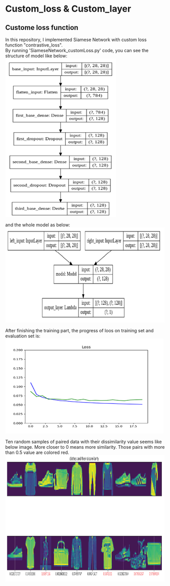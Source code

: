 # Custom_loss & Custom_layer

## Custome loss function  
In this repository, I implemented Siamese Network with custom loss function "contrastive_loss".  
By running 'SiameseNetwork_customLoss.py' code, you can see the structure of model like below:  
<img src="image/model_layers.png" height=500 width=350>  

and the whole model as below:  
<img src="image/Siamese.png" height=300 width=600>  

After finishing the training part, the progress of loos on training set and evaluation set is:  
<img src="image/Loss.png" height=300 width=500>  


Ten random samples of paired data with their dissimilarity value seems like below image. More closer to 0 means more similarity. Those pairs with more than 0.5 value are colored red.  
<img src="image/display_image.png" height=400 width=900>
